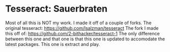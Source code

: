 # Tesseract: Sauerbraten

Most of all this is NOT my work.  I made it off of a couple of forks.
The original tesseract: https://github.com/lsalzman/tesseract
The fork I made this off of: https://github.com/2-bithacker/tesseract-1
The only difference between this one and that one is that this one is updated to accomodate the latest packages.  This one is extract and play.
